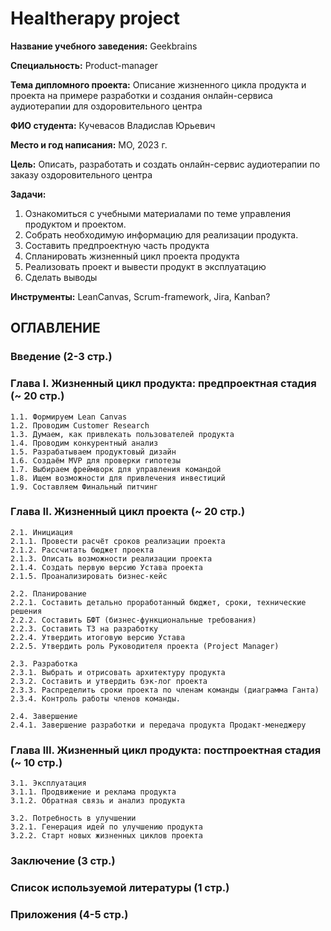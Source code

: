 # Healtherapy project
__Название учебного заведения:__ Geekbrains

__Специальность:__ Product-manager

__Тема дипломного проекта:__ Описание жизненного цикла продукта и проекта на примере разработки и создания онлайн-сервиса аудиотерапии для оздоровительного центра

__ФИО студента:__  Кучевасов Владислав Юрьевич

__Место и год написания:__ МО, 2023 г.

__Цель:__ Описать, разработать и создать онлайн-сервис аудиотерапии по заказу оздоровительного центра

__Задачи:__ 
1. Ознакомиться с учебными материалами по теме управления продуктом и проектом.
2. Собрать необходимую информацию для реализации продукта.
3. Составить предпроектную часть продукта
4. Спланировать жизненный цикл проекта продукта
5. Реализовать проект и вывести продукт в эксплуатацию
6. Сделать выводы

__Инструменты:__ LeanCanvas, Scrum-framework, Jira, Kanban?

## ОГЛАВЛЕНИЕ

### Введение (2-3 стр.)

### Глава I. Жизненный цикл продукта: предпроектная стадия (~ 20 стр.)

    1.1. Формируем Lean Canvas
    1.2. Проводим Customer Research
    1.3. Думаем, как привлекать пользователей продукта
    1.4. Проводим конкурентный анализ
    1.5. Разрабатываем продуктовый дизайн
    1.6. Создаём MVP для проверки гипотезы
    1.7. Выбираем фреймворк для управления командой
    1.8. Ищем возможности для привлечения инвестиций
    1.9. Составляем Финальный питчинг


### Глава II. Жизненный цикл проекта (~ 20 стр.)

    2.1. Инициация
    2.1.1. Провести расчёт сроков реализации проекта 
    2.1.2. Рассчитать бюджет проекта
    2.1.3. Описать возможности реализации проекта
    2.1.4. Создать первую версию Устава проекта
    2.1.5. Проанализировать бизнес-кейс

    2.2. Планирование
    2.2.1. Составить детально проработанный бюджет, сроки, технические решения
    2.2.2. Составить БФТ (бизнес-функциональные требования)
    2.2.3. Составить ТЗ на разработку
    2.2.4. Утвердить итоговую версию Устава
    2.2.5. Утвердить роль Руководителя проекта (Project Manager)

    2.3. Разработка
    2.3.1. Выбрать и отрисовать архитектуру продукта
    2.3.2. Составить и утвердить бэк-лог проекта
    2.3.3. Распределить сроки проекта по членам команды (диаграмма Ганта)
    2.3.4. Контроль работы членов команды.

    2.4. Завершение
    2.4.1. Завершение разработки и передача продукта Продакт-менеджеру


### Глава III. Жизненный цикл продукта: постпроектная стадия (~ 10 стр.)

    3.1. Эксплуатация
    3.1.1. Продвижение и реклама продукта
    3.1.2. Обратная связь и анализ продукта

    3.2. Потребность в улучшении
    3.2.1. Генерация идей по улучшению продукта
    3.2.2. Старт новых жизненных циклов проекта

### Заключение (3 стр.)

### Список используемой литературы (1 стр.)

### Приложения (4-5 стр.)
